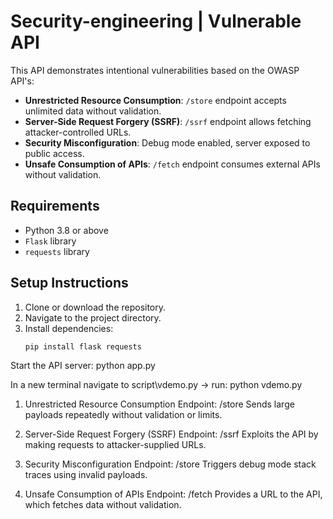 # Security-engineering | Vulnerable API 

This API demonstrates intentional vulnerabilities based on the OWASP API's:
- **Unrestricted Resource Consumption**: `/store` endpoint accepts unlimited data without validation.
- **Server-Side Request Forgery (SSRF)**: `/ssrf` endpoint allows fetching attacker-controlled URLs.
- **Security Misconfiguration**: Debug mode enabled, server exposed to public access.
- **Unsafe Consumption of APIs**: `/fetch` endpoint consumes external APIs without validation.

## Requirements

- Python 3.8 or above
- `Flask` library
- `requests` library

## Setup Instructions

1. Clone or download the repository.
2. Navigate to the project directory.
3. Install dependencies:
   ```bash
   pip install flask requests

Start the API server:
python app.py

In a new terminal navigate to script\vdemo.py ->
run: python vdemo.py

1. Unrestricted Resource Consumption
Endpoint: /store
Sends large payloads repeatedly without validation or limits.

2. Server-Side Request Forgery (SSRF)
Endpoint: /ssrf
Exploits the API by making requests to attacker-supplied URLs.

3. Security Misconfiguration
Endpoint: /store
Triggers debug mode stack traces using invalid payloads.

4. Unsafe Consumption of APIs
Endpoint: /fetch
Provides a URL to the API, which fetches data without validation.
